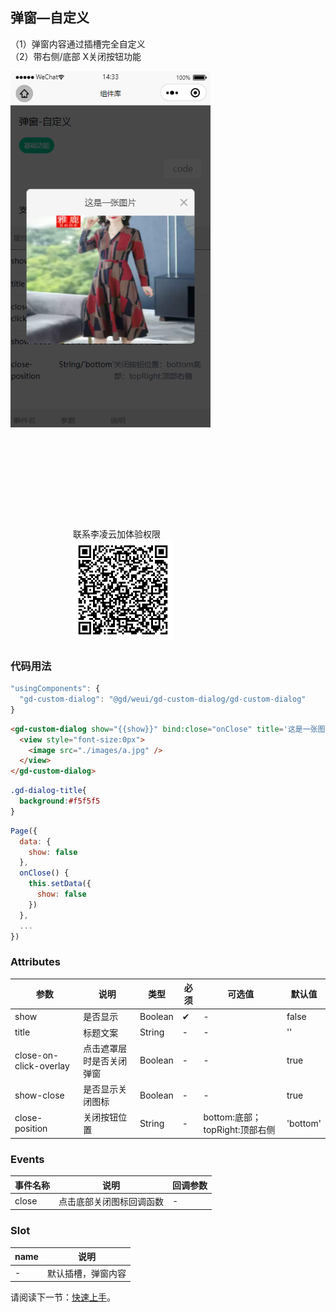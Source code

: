 ## 弹窗—自定义

（1）弹窗内容通过插槽完全自定义 <br/>
（2）带右侧/底部 X关闭按钮功能

<div style="display:inline-block">
  <img src="./images/custom-dialog.png" style="width:320px;float:left" />
  <div style="float:left; margin:160px 0 0 100px">
  联系李凌云加体验权限
  <br />
  <img src="./images/gd-custom-dialog-code.jpg" style="width:160px;height:160px" />
  </div>
</div>

### 代码用法 

```js
"usingComponents": {
  "gd-custom-dialog": "@gd/weui/gd-custom-dialog/gd-custom-dialog"
}
```

```html
<gd-custom-dialog show="{{show}}" bind:close="onClose" title='这是一张图片' close-position="topRight">
  <view style="font-size:0px">
    <image src="./images/a.jpg" />
  </view>
</gd-custom-dialog>
```
```css
.gd-dialog-title{
  background:#f5f5f5
}
```
```javascript
Page({
  data: {
    show: false
  },
  onClose() {
    this.setData({
      show: false
    })
  },
  ...
})
```

### Attributes

| 参数      | 说明            | 类型      | 必须 | 可选值                           | 默认值    |
| --------- | -------------- | -------- | --- | -------------------------------- | -------- |
| show | 是否显示 | Boolean | ✔ | - | false |
| title | 标题文案 | String | - | - | '' |
| close-on-click-overlay | 点击遮罩层时是否关闭弹窗 | Boolean | - | - | true |
| show-close | 是否显示关闭图标 | Boolean | - | - | true |
| close-position | 关闭按钮位置 | String | - | bottom:底部；topRight:顶部右侧 | 'bottom' |

### Events

| 事件名称 | 说明           | 回调参数 |
| -------- | -------------- | -------- |
| close     | 点击底部关闭图标回调函数 | - |

### Slot

| name    | 说明     |
| ------ | -------- |
| - | 默认插槽，弹窗内容 |


请阅读下一节：[快速上手](/start/quickstart)。


<FooterGd/>